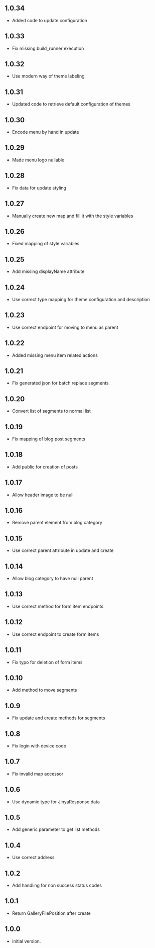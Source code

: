 ## 1.0.34

- Added code to update configuration

## 1.0.33

- Fix missing build_runner execution

## 1.0.32

- Use modern way of theme labeling

## 1.0.31

- Updated code to retrieve default configuration of themes

## 1.0.30

- Encode menu by hand in update

## 1.0.29

- Made menu logo nullable

## 1.0.28

- Fix data for update styling

## 1.0.27

- Manually create new map and fill it with the style variables

## 1.0.26

- Fixed mapping of style variables

## 1.0.25

- Add missing displayName attribute

## 1.0.24

- Use correct type mapping for theme configuration and description

## 1.0.23

- Use correct endpoint for moving to menu as parent

## 1.0.22

- Added missing menu item related actions

## 1.0.21

- Fix generated json for batch replace segments

## 1.0.20

- Convert list of segments to normal list

## 1.0.19

- Fix mapping of blog post segments

## 1.0.18

- Add public for creation of posts

## 1.0.17

- Allow header image to be null

## 1.0.16

- Remove parent element from blog category

## 1.0.15

- Use correct parent attribute in update and create

## 1.0.14

- Allow blog category to have null parent

## 1.0.13

- Use correct method for form item endpoints

## 1.0.12

- Use correct endpoint to create form items

## 1.0.11

- Fix typo for deletion of form items

## 1.0.10

- Add method to move segments

## 1.0.9

- Fix update and create methods for segments

## 1.0.8

- Fix login with device code

## 1.0.7

- Fix invalid map accessor

## 1.0.6

- Use dynamic type for JinyaResponse data

## 1.0.5

- Add generic parameter to get list methods

## 1.0.4

- Use correct address

## 1.0.2

- Add handling for non success status codes

## 1.0.1

- Return GalleryFilePosition after create

## 1.0.0

- Initial version.
